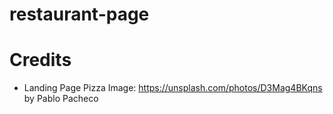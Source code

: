 # restaurant-page

# Credits
- Landing Page Pizza Image: https://unsplash.com/photos/D3Mag4BKqns by Pablo Pacheco